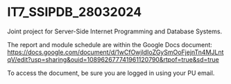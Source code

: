 # IT7_SSIPDB_28032024
Joint project for Server-Side Internet Programming and Database Systems. 

The report and module schedule are within the Google Docs document: https://docs.google.com/document/d/1wCfOwjldIoZGySmOoFjejnTn4MJLntqV/edit?usp=sharing&ouid=108962677741961120790&rtpof=true&sd=true

To access the document, be sure you are logged in using your PU email. 
